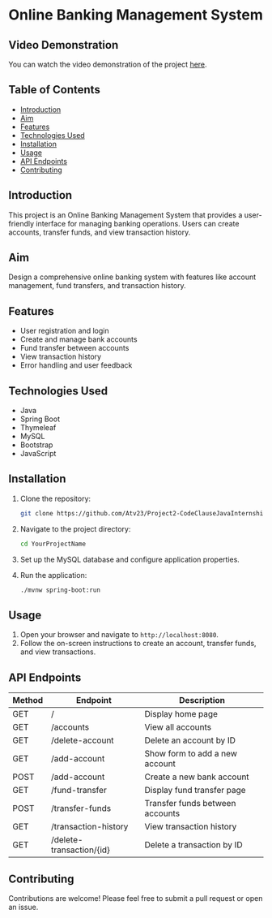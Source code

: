 # Online Banking Management System

## Video Demonstration
You can watch the video demonstration of the project [here](./working/Project2-working.mp4).

## Table of Contents
- [Introduction](#introduction)
- [Aim](#aim)
- [Features](#features)
- [Technologies Used](#technologies-used)
- [Installation](#installation)
- [Usage](#usage)
- [API Endpoints](#api-endpoints)
- [Contributing](#contributing)

## Introduction
This project is an Online Banking Management System that provides a user-friendly interface for managing banking operations. Users can create accounts, transfer funds, and view transaction history.

## Aim
Design a comprehensive online banking system with features like account management, fund transfers, and transaction history.


## Features
- User registration and login
- Create and manage bank accounts
- Fund transfer between accounts
- View transaction history
- Error handling and user feedback

## Technologies Used
- Java
- Spring Boot
- Thymeleaf
- MySQL
- Bootstrap
- JavaScript

## Installation
1. Clone the repository:
   ```bash
   git clone https://github.com/Atv23/Project2-CodeClauseJavaInternship.git
    ```

2. Navigate to the project directory:
    ```bash
    cd YourProjectName
    ```

3. Set up the MySQL database and configure application properties.

4. Run the application:
    ```bash
    ./mvnw spring-boot:run
    ```

## Usage
1. Open your browser and navigate to `http://localhost:8080`.
2. Follow the on-screen instructions to create an account, transfer funds, and view transactions.

## API Endpoints

| Method | Endpoint                      | Description                             |
|--------|-------------------------------|-----------------------------------------|
| GET    | /                             | Display home page                       |
| GET    | /accounts                     | View all accounts                       |
| GET    | /delete-account               | Delete an account by ID                 |
| GET    | /add-account                  | Show form to add a new account          |
| POST   | /add-account                  | Create a new bank account               |
| GET    | /fund-transfer                | Display fund transfer page              |
| POST   | /transfer-funds               | Transfer funds between accounts         |
| GET    | /transaction-history          | View transaction history                |
| GET    | /delete-transaction/{id}      | Delete a transaction by ID              |

## Contributing
Contributions are welcome! Please feel free to submit a pull request or open an issue.


